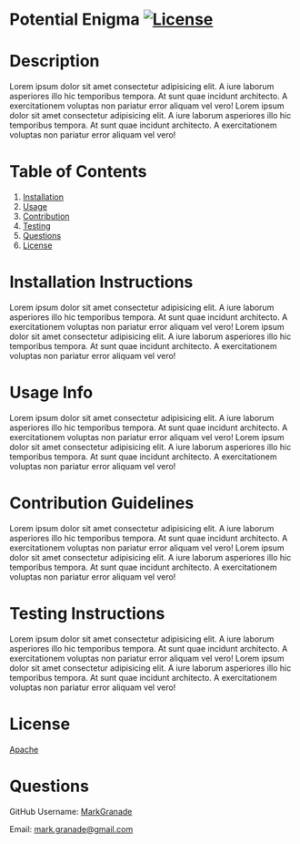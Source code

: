# Potential Enigma [![License](https://img.shields.io/badge/License-Apache%202.0-blue.svg)](https://opensource.org/licenses/Apache-2.0)

# Description
Lorem ipsum dolor sit amet consectetur adipisicing elit. A iure laborum asperiores illo hic temporibus tempora. At sunt quae incidunt architecto. A exercitationem voluptas non pariatur error aliquam vel vero! Lorem ipsum dolor sit amet consectetur adipisicing elit. A iure laborum asperiores illo hic temporibus tempora. At sunt quae incidunt architecto. A exercitationem voluptas non pariatur error aliquam vel vero!


# Table of Contents
1. [Installation](#installation)
2. [Usage](#usage)
3. [Contribution](#contribution)
4. [Testing](#testing)
5. [Questions](#questions)
6. [License](#license)
		

# Installation Instructions
Lorem ipsum dolor sit amet consectetur adipisicing elit. A iure laborum asperiores illo hic temporibus tempora. At sunt quae incidunt architecto. A exercitationem voluptas non pariatur error aliquam vel vero! Lorem ipsum dolor sit amet consectetur adipisicing elit. A iure laborum asperiores illo hic temporibus tempora. At sunt quae incidunt architecto. A exercitationem voluptas non pariatur error aliquam vel vero!

# Usage Info
Lorem ipsum dolor sit amet consectetur adipisicing elit. A iure laborum asperiores illo hic temporibus tempora. At sunt quae incidunt architecto. A exercitationem voluptas non pariatur error aliquam vel vero! Lorem ipsum dolor sit amet consectetur adipisicing elit. A iure laborum asperiores illo hic temporibus tempora. At sunt quae incidunt architecto. A exercitationem voluptas non pariatur error aliquam vel vero!

# Contribution Guidelines
Lorem ipsum dolor sit amet consectetur adipisicing elit. A iure laborum asperiores illo hic temporibus tempora. At sunt quae incidunt architecto. A exercitationem voluptas non pariatur error aliquam vel vero! Lorem ipsum dolor sit amet consectetur adipisicing elit. A iure laborum asperiores illo hic temporibus tempora. At sunt quae incidunt architecto. A exercitationem voluptas non pariatur error aliquam vel vero!

# Testing Instructions
Lorem ipsum dolor sit amet consectetur adipisicing elit. A iure laborum asperiores illo hic temporibus tempora. At sunt quae incidunt architecto. A exercitationem voluptas non pariatur error aliquam vel vero! Lorem ipsum dolor sit amet consectetur adipisicing elit. A iure laborum asperiores illo hic temporibus tempora. At sunt quae incidunt architecto. A exercitationem voluptas non pariatur error aliquam vel vero!


# License
[Apache](https://choosealicense.com/licenses/apache-2.0/)
		

# Questions
GitHub Username: [MarkGranade](https://github.com/MarkGranade)


Email: <mark.granade@gmail.com>
	
